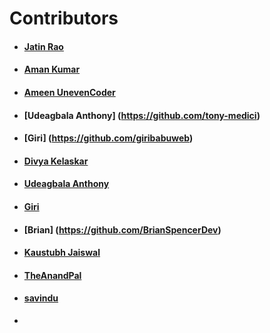 # Contributors

- #### [Jatin Rao](https://github.com/jatin2003)
- #### [Aman Kumar](https://github.com/amankr1619)
- #### [Ameen UnevenCoder](https://github.com/UnevenCoder)
- #### [Udeagbala Anthony] (https://github.com/tony-medici)
- #### [Giri] (https://github.com/giribabuweb)
- #### [Divya Kelaskar](https://github.com/divyakelaskar)
- #### [Udeagbala Anthony](https://github.com/tony-medici)
- #### [Giri](https://github.com/giribabuweb)
- #### [Brian] (https://github.com/BrianSpencerDev)
- #### [Kaustubh Jaiswal](https://github.com/kaustubh2020)
- #### [TheAnandPal](https://github.com/TheAnandPal)
- #### [savindu](https://github.com/savshenal123)
- 
